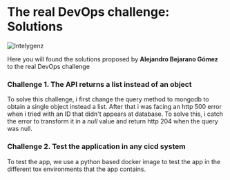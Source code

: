 # The real DevOps challenge: Solutions

![Intelygenz](./assets/intelygenz.logo.jpeg)

Here you will found the solutions proposed by **Alejandro Bejarano Gómez** to the real DevOps challenge

### Challenge 1. The API returns a list instead of an object
To solve this challenge, i first change the query method to mongodb to obtain a single object instead a list. After that i was facing an http 500 error when i tried with an ID that didn't appears at database. To solve this, i catch the error to transform it in a *null* value and return http 204 when the query was null.

### Challenge 2. Test the application in any cicd system
To test the app, we use a python based docker image to test the app in the different tox environments that the app contains.